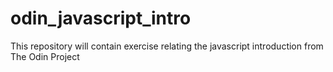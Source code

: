 # odin_javascript_intro

This repository will contain exercise relating the javascript introduction from The Odin Project
